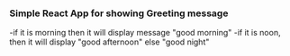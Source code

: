### Simple React App for showing Greeting message
-if it is morning then it will display message "good morning"
-if it is noon, then it will display "good afternoon" else "good night"
